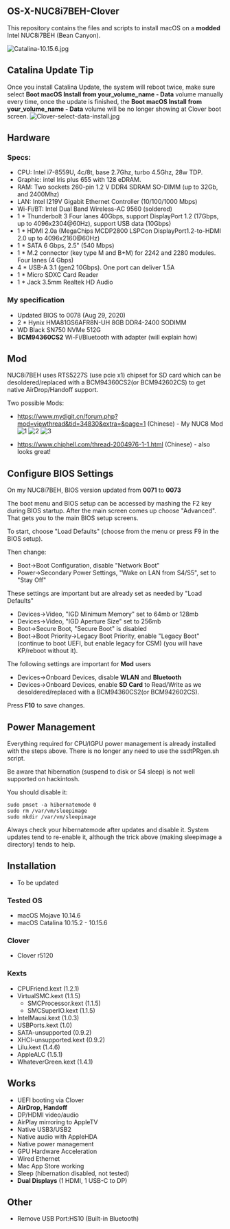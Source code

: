 ## OS-X-NUC8i7BEH-Clover
This repository contains the files and scripts to install macOS on a **modded** Intel NUC8i7BEH (Bean Canyon).

![Catalina-10.15.6.jpg](https://i.loli.net/2020/08/15/52oPVJQFAYgkUdj.jpg)


## Catalina Update Tip
Once you install Catalina Update, the system will reboot twice, make sure select **Boot macOS Install from your_volume_name  - Data** volume manually every time, once the update is finished, the **Boot macOS Install from your_volume_name  - Data** volume will be no longer showing at Clover boot screen.
![Clover-select-data-install.jpg](https://i.loli.net/2020/04/06/AgyeMSiuWvbUta9.jpg)


## Hardware
### Specs:
- CPU: Intel i7-8559U, 4c/8t, base 2.7Ghz, turbo 4.5Ghz, 28w TDP.
- Graphic: intel Iris plus 655 with 128 eDRAM.
- RAM: Two sockets 260-pin 1.2 V DDR4 SDRAM SO-DIMM (up to 32Gb, and 2400Mhz)
- LAN: Intel I219V Gigabit Ethernet Controller (10/100/1000 Mbps)
- Wi-Fi/BT: Intel Dual Band Wireless-AC 9560 (soldered)
- 1 * Thunderbolt 3 Four lanes 40Gbps, support DisplayPort 1.2 (17Gbps, up to 4096x2304@60Hz), support USB data (10Gbps)
- 1 * HDMI 2.0a (MegaChips MCDP2800 LSPCon DisplayPort1.2-to-HDMI 2.0 up to 4096x2160@60Hz)
- 1 * SATA 6 Gbps, 2.5" (540 Mbps)
- 1 * M.2 connector (key type M and B+M) for 2242 and 2280 modules. Four lanes (4 Gbps)
- 4 * USB-A 3.1 (gen2 10Gbps). One port can deliver 1.5A
- 1 * Micro SDXC Card Reader
- 1 * Jack 3.5mm Realtek HD Audio

### My specification
- Updated BIOS to 0078 (Aug 29, 2020)
- 2 * Hynix HMA81GS6AFR8N-UH 8GB DDR4-2400 SODIMM
- WD Black SN750 NVMe 512G
- **BCM94360CS2** Wi-Fi/Bluetooth with adapter (will explain how)

## Mod
NUC8i7BEH uses RTS5227S (use pcie x1) chipset for SD card which can be desoldered/replaced with a BCM94360CS2(or BCM942602CS) to get native AirDrop/Handoff support.

Two possible Mods:
- https://www.mydigit.cn/forum.php?mod=viewthread&tid=34830&extra=&page=1 (Chinese) - My NUC8 Mod
![1](https://www.tonymacx86.com/attachments/193557c1jhu2heyxjjl8w8-jpg.422678/)
![2](https://www.tonymacx86.com/attachments/200739bhrnx7stnmnxej9z-jpg.422679/)
![3](https://www.tonymacx86.com/attachments/204632xl75bq1uwbil2i8g-jpg.422686/)

- https://www.chiphell.com/thread-2004976-1-1.html (Chinese) - also looks great!

## Configure BIOS Settings
On my NUC8i7BEH, BIOS version updated from  **0071** to **0073**

The boot menu and BIOS setup can be accessed by mashing the F2 key during BIOS startup. After the main screen comes up choose "Advanced". That gets you to the main BIOS setup screens.

To start, choose "Load Defaults" (choose from the menu or press F9 in the BIOS setup).

Then change:
- Boot->Boot Configuration, disable "Network Boot"
- Power->Secondary Power Settings, "Wake on LAN from S4/S5", set to "Stay Off"

These settings are important but are already set as needed by "Load Defaults"
- Devices->Video, "IGD Minimum Memory" set to 64mb or 128mb
- Devices->Video, "IGD Aperture Size" set to 256mb
- Boot->Secure Boot, "Secure Boot" is disabled
- Boot->Boot Priority->Legacy Boot Priority, enable "Legacy Boot" (continue to boot UEFI, but enable legacy for CSM)
(you will have KP/reboot without it).

The following settings are important for **Mod** users
- Devices->Onboard Devices, disable **WLAN** and **Bluetooth**
- Devices->Onboard Devices, enable **SD Card** to Read/Write as we desoldered/replaced with a BCM94360CS2(or BCM942602CS).

Press **F10** to save changes.


## Power Management

Everything required for CPU/IGPU power management is already installed with the steps above.
There is no longer any need to use the ssdtPRgen.sh script.

Be aware that hibernation (suspend to disk or S4 sleep) is not well supported on hackintosh.

You should disable it:
```
sudo pmset -a hibernatemode 0
sudo rm /var/vm/sleepimage
sudo mkdir /var/vm/sleepimage
```
Always check your hibernatemode after updates and disable it. System updates tend to re-enable it, although the trick above (making sleepimage a directory) tends to help.



## Installation
- To be updated

### Tested OS
- macOS Mojave 10.14.6
- macOS Catalina 10.15.2 - 10.15.6

### Clover
- Clover r5120

### Kexts
- CPUFriend.kext (1.2.1)
- VirtualSMC.kext (1.1.5)
  - SMCProcessor.kext (1.1.5)
  - SMCSuperIO.kext (1.1.5)
- IntelMausi.kext (1.0.3)
- USBPorts.kext (1.0)
- SATA-unsupported (0.9.2)
- XHCI-unsupported.kext (0.9.2)
- Lilu.kext (1.4.6)
- AppleALC (1.5.1)
- WhateverGreen.kext (1.4.1)

## Works
- UEFI booting via Clover
- **AirDrop, Handoff** 
- DP/HDMI video/audio
- AirPlay mirroring to AppleTV
- Native USB3/USB2
- Native audio with AppleHDA
- Native power management
- GPU Hardware Acceleration
- Wired Ethernet
- Mac App Store working
- Sleep (hibernation disabled, not tested)
- **Dual Displays** (1 HDMI, 1 USB-C to DP)

## Other
- Remove USB Port:HS10 (Built-in Bluetooth)
